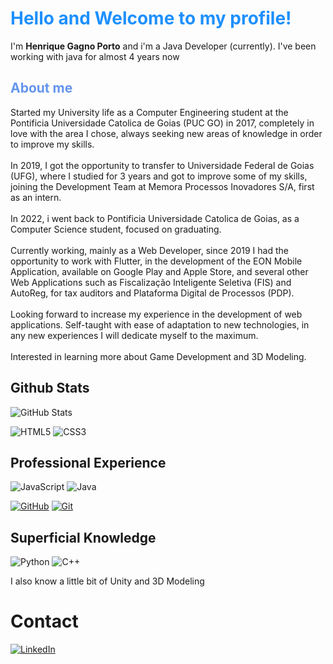 <div style="display:block">
    <h1 style="color: dodgerblue">Hello and Welcome to my profile!</h1>
    <div>
        <span>
            I'm <strong> Henrique Gagno Porto</strong> and i'm a Java Developer (currently). 
            I've been working with java for almost 4 years now
        </span>
    </div>
    <div>
        <h2 style="color: cornflowerblue">About me</h2>
        Started my University life as a Computer Engineering student at the Pontificia Universidade Catolica de Goias (PUC GO) in 2017, completely in love with the area I chose, always seeking new areas of knowledge in order to improve my skills.
        <br>
        <br>
        In 2019, I got the opportunity to transfer to Universidade Federal de Goias (UFG), where I studied for 3 years and got to improve some of my skills, joining the Development Team at Memora Processos Inovadores S/A, first as an intern.
        <br>
        <br>        
        In 2022, i went back to Pontificia Universidade Catolica de Goias, as a Computer Science student, focused on graduating.
        <br>
        <br>
        Currently working, mainly as a Web Developer, since 2019 I had the opportunity to work with Flutter, in the development of the EON Mobile Application, available on Google Play and Apple Store, and several other Web Applications such as Fiscalização Inteligente Seletiva (FIS) and AutoReg, for tax auditors and Plataforma Digital de Processos (PDP).
        <br>
        <br>
        Looking forward to increase my experience in the development of web applications.
        Self-taught with ease of adaptation to new technologies, in any new experiences I will dedicate myself to the maximum.
        <br>
        <br>
        Interested in learning more about Game Development and 3D Modeling.
    </div>
</div>

## Github Stats
![GitHub Stats](https://github-readme-stats.vercel.app/api?username=HenriqqG&theme=transparent&bg_color=000&border_color=30A3DC&show_icons=true&icon_color=30A3DC&title_color=E94D5F&text_color=FFF)


![HTML5](https://img.shields.io/badge/HTML5-000?style=for-the-badge&logo=html5)
![CSS3](https://img.shields.io/badge/CSS3-000?style=for-the-badge&logo=css3&logoColor=264CE4)

## Professional Experience
![JavaScript](https://img.shields.io/badge/JavaScript-000?style=for-the-badge&logo=javascript)
![Java](https://img.shields.io/badge/Java-000?style=for-the-badge&logo=java)

[![GitHub](https://img.shields.io/badge/GitHub-000?style=for-the-badge&logo=github&logoColor=fff)](https://docs.github.com/)
[![Git](https://img.shields.io/badge/Git-000?style=for-the-badge&logo=git&logoColor=fff)](https://git-scm.com/doc)

## Superficial Knowledge
![Python](https://img.shields.io/badge/Python-000?style=for-the-badge&logo=python)
![C++](https://img.shields.io/badge/C%2B%2B-000?style=for-the-badge&logo=c%2B%2B&logoColor=00599C)
<div>I also know a little bit of Unity and 3D Modeling</div>

# Contact
[![LinkedIn](https://img.shields.io/badge/LinkedIn-000?style=for-the-badge&logo=linkedin&logoColor=0E76A8)](https://www.linkedin.com/in/henriquegagnoporto/)
